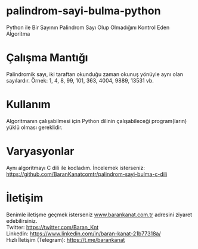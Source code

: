 # palindrom-sayi-bulma-python
Python ile Bir Sayının Palindrom Sayı Olup Olmadığını Kontrol Eden Algoritma

# Çalışma Mantığı
Palindromik sayı, iki taraftan okunduğu zaman okunuş yönüyle aynı olan sayılardır. Örnek: 1, 4, 8, 99, 101, 363, 4004, 9889, 13531 vb.

# Kullanım
Algoritmanın çalışabilmesi için Python dilinin çalışabileceği program(ların) yüklü olması gereklidir.

# Varyasyonlar
Aynı algoritmayı C dili ile kodladım. İncelemek isterseniz: https://github.com/BaranKanatcomtr/palindrom-sayi-bulma-c-dili

# İletişim
Benimle iletişme geçmek isterseniz www.barankanat.com.tr adresini ziyaret edebilirsiniz.                          
Twitter: https://twitter.com/Baran_Knt                          
Linkedin: https://www.linkedin.com/in/baran-kanat-21b77318a/                          
Hızlı İletişim (Telegram): https://t.me/barankanat                          
